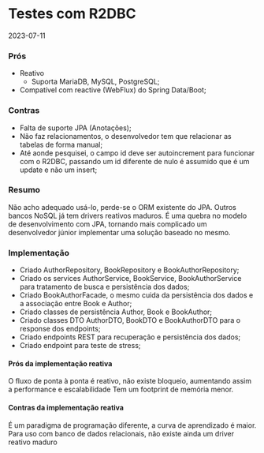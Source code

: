 # Testes com R2DBC
2023-07-11

### Prós

* Reativo
    * Suporta MariaDB, MySQL, PostgreSQL;
* Compatível com reactive (WebFlux) do Spring Data/Boot;

### Contras

* Falta de suporte JPA (Anotações);
* Não faz relacionamentos, o desenvolvedor tem que relacionar as tabelas de forma manual;
* Até aonde pesquisei, o campo id deve ser autoincrement para funcionar com o R2DBC, passando um id diferente de nulo é assumido que é um update e não um insert;


### Resumo

Não acho adequado usá-lo, perde-se o ORM existente do JPA.
Outros bancos NoSQL já tem drivers reativos maduros.
É uma quebra no modelo de desenvolvimento com JPA, tornando mais complicado um desenvolvedor júnior implementar uma solução baseado no mesmo.


### Implementação

* Criado AuthorRepository, BookRepository e BookAuthorRepository;
* Criado os services AuthorService, BookService, BookAuthorService para tratamento de busca e persistência dos dados;
* Criado BookAuthorFacade, o mesmo cuida da persistência dos dados e a associação entre Book e Author;
* Criado classes de persistência Author, Book e BookAuthor;
* Criado classes DTO AuthorDTO, BookDTO e BookAuthorDTO para o response dos endpoints;
* Criado endpoints REST para recuperação e persistência dos dados;
* Criado endpoint para teste de stress;

#### Prós da implementação reativa

O fluxo de ponta à ponta é reativo, não existe bloqueio, aumentando assim a performance e escalabilidade
Tem um footprint de memória menor.

#### Contras da implementação reativa

É um paradigma de programação diferente, a curva de aprendizado é maior.
Para uso com banco de dados relacionais, não existe ainda um driver reativo maduro

